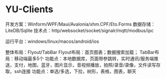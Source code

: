 # YU-Clients

开发方案：Winform/WPF/Maui/Avalonia/xhm.CPF/Eto.Forms
数据存储：LiteDB/Sqlite
技术点：http/websocket/socket/signalr/mqtt/modbus/ipc

运行平台：windows/linux/macos/android/ios

整体布局：Flyout/TabBar
Flyout布局：首页图表；数据搜索加载；
TabBar布局：移动端最多5个
功能点：本地数据库，页面带参跳转，实时通讯/服务端推送，支付，地图，蓝牙，图片显示，音视频播放，拍照/录音/录像，文件读写存取，ssh连接
功能点：单选/多选，下拉，树形，表格，图表，聊天